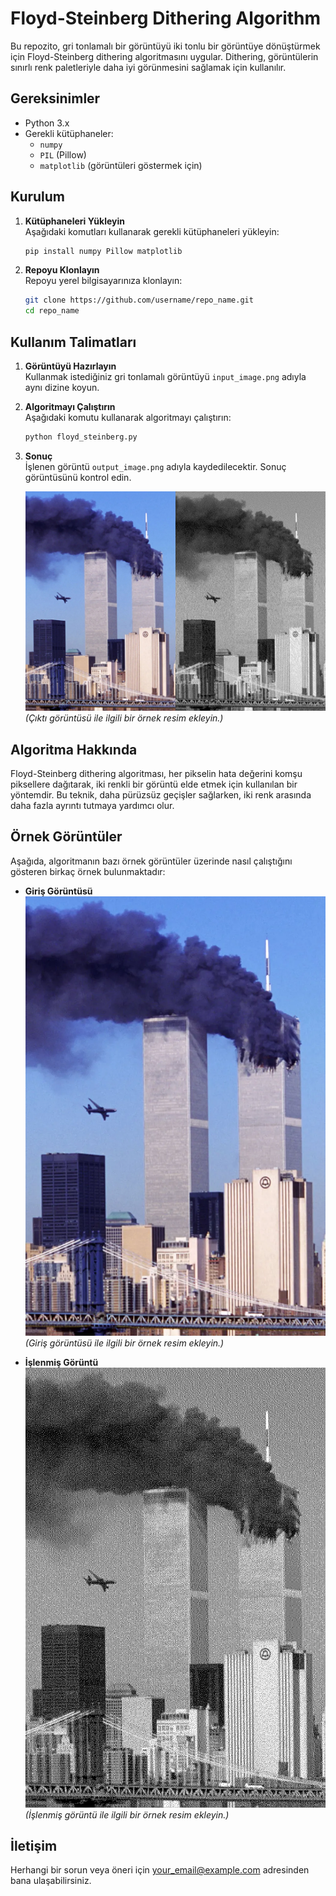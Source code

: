 
# Floyd-Steinberg Dithering Algorithm

Bu repozito, gri tonlamalı bir görüntüyü iki tonlu bir görüntüye dönüştürmek için Floyd-Steinberg dithering algoritmasını uygular. Dithering, görüntülerin sınırlı renk paletleriyle daha iyi görünmesini sağlamak için kullanılır.

## Gereksinimler

- Python 3.x
- Gerekli kütüphaneler:
  - `numpy`
  - `PIL` (Pillow)
  - `matplotlib` (görüntüleri göstermek için)

## Kurulum

1. **Kütüphaneleri Yükleyin**  
   Aşağıdaki komutları kullanarak gerekli kütüphaneleri yükleyin:

   ```bash
   pip install numpy Pillow matplotlib
   ```

2. **Repoyu Klonlayın**  
   Repoyu yerel bilgisayarınıza klonlayın:

   ```bash
   git clone https://github.com/username/repo_name.git
   cd repo_name
   ```

## Kullanım Talimatları

1. **Görüntüyü Hazırlayın**  
   Kullanmak istediğiniz gri tonlamalı görüntüyü `input_image.png` adıyla aynı dizine koyun.

2. **Algoritmayı Çalıştırın**  
   Aşağıdaki komutu kullanarak algoritmayı çalıştırın:

   ```bash
   python floyd_steinberg.py
   ```

3. **Sonuç**  
   İşlenen görüntü `output_image.png` adıyla kaydedilecektir. Sonuç görüntüsünü kontrol edin.

   ![Çıktı Görüntüsü](combine.jpg)  
   *(Çıktı görüntüsü ile ilgili bir örnek resim ekleyin.)*

## Algoritma Hakkında

Floyd-Steinberg dithering algoritması, her pikselin hata değerini komşu piksellere dağıtarak, iki renkli bir görüntü elde etmek için kullanılan bir yöntemdir. Bu teknik, daha pürüzsüz geçişler sağlarken, iki renk arasında daha fazla ayrıntı tutmaya yardımcı olur.

## Örnek Görüntüler

Aşağıda, algoritmanın bazı örnek görüntüler üzerinde nasıl çalıştığını gösteren birkaç örnek bulunmaktadır:

- **Giriş Görüntüsü**  
  ![Giriş Görüntüsü](911.webp)  
  *(Giriş görüntüsü ile ilgili bir örnek resim ekleyin.)*

- **İşlenmiş Görüntü**  
  ![İşlenmiş Görüntü](output.png)  
  *(İşlenmiş görüntü ile ilgili bir örnek resim ekleyin.)*

## İletişim

Herhangi bir sorun veya öneri için [your_email@example.com](mailto:your_email@example.com) adresinden bana ulaşabilirsiniz.

